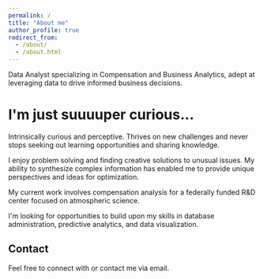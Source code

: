 ```yaml
---
permalink: /
title: "About me"
author_profile: true
redirect_from: 
  - /about/
  - /about.html
---
```


Data Analyst specializing in Compensation and Business Analytics, adept at leveraging data to drive informed business decisions.

I'm just suuuuper curious...
======
Intrinsically curious and perceptive. Thrives on new challenges and never stops seeking out learning opportunities and sharing knowledge.

I enjoy problem solving and finding creative solutions to unusual issues. My ability to synthesize complex information has enabled me to provide unique perspectives and ideas for optimization.

My current work involves compensation analysis for a federally funded R&D center focused on atmospheric science.

I'm looking for opportunities to build upon my skills in database administration, predictive analytics, and data visualization.

Contact
------
Feel free to connect with or contact me via email.
